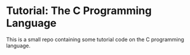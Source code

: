 # Tutorial: The C Programming Language

This is a small repo containing some tutorial code on the C programming language.